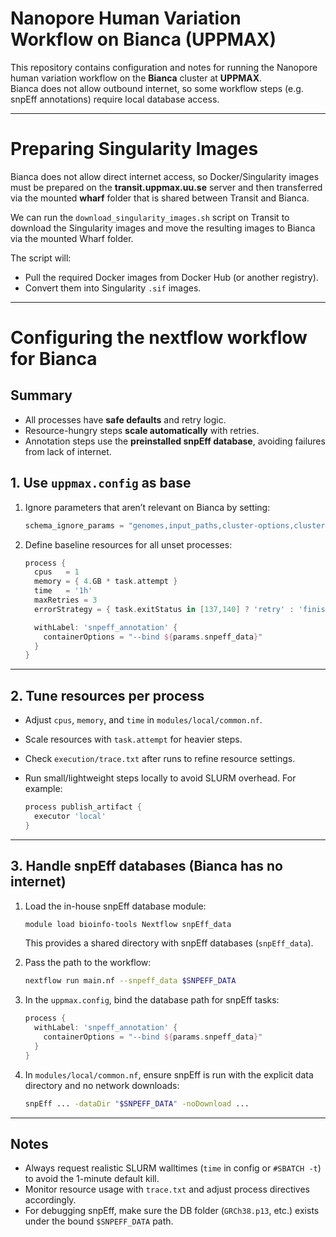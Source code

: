 # Nanopore Human Variation Workflow on Bianca (UPPMAX)

This repository contains configuration and notes for running the Nanopore human variation workflow on the **Bianca** cluster at **UPPMAX**.  
Bianca does not allow outbound internet, so some workflow steps (e.g. snpEff annotations) require local database access.

---

# Preparing Singularity Images

Bianca does not allow direct internet access, so Docker/Singularity images must be prepared on the **transit.uppmax.uu.se** server and then transferred via the mounted **wharf** folder that is shared between Transit and Bianca.

We can run the `download_singularity_images.sh` script on Transit to download the Singularity images and move the resulting images to Bianca via the mounted Wharf folder.

   The script will:
   - Pull the required Docker images from Docker Hub (or another registry).
   - Convert them into Singularity `.sif` images.

---

# Configuring the nextflow workflow for Bianca

## Summary

- All processes have **safe defaults** and retry logic.  
- Resource-hungry steps **scale automatically** with retries.  
- Annotation steps use the **preinstalled snpEff database**, avoiding failures from lack of internet.

## 1. Use `uppmax.config` as base

1. Ignore parameters that aren’t relevant on Bianca by setting:

   ```groovy
   schema_ignore_params = "genomes,input_paths,cluster-options,clusterOptions,project,igenomes_base,max_time,max_cpus,max_memory,save_reference,config_profile_url,config_profile_contact,config_profile_description,show_hidden_params,validate_params,monochrome_logs,min_read_support_limit,min_read_support,aws_queue,aws_image_prefix,wf,clusterOptions,project,snpeff_data"
   ```

2. Define baseline resources for all unset processes:

   ```groovy
   process {
     cpus   = 1
     memory = { 4.GB * task.attempt }
     time   = '1h'
     maxRetries = 3
     errorStrategy = { task.exitStatus in [137,140] ? 'retry' : 'finish' }

     withLabel: 'snpeff_annotation' {
       containerOptions = "--bind ${params.snpeff_data}"
     }
   }
   ```

---

## 2. Tune resources per process

- Adjust `cpus`, `memory`, and `time` in `modules/local/common.nf`.  
- Scale resources with `task.attempt` for heavier steps.  
- Check `execution/trace.txt` after runs to refine resource settings.  
- Run small/lightweight steps locally to avoid SLURM overhead. For example:

  ```groovy
  process publish_artifact {
    executor 'local'
  }
  ```

---

## 3. Handle snpEff databases (Bianca has no internet)

1. Load the in-house snpEff database module:

   ```bash
   module load bioinfo-tools Nextflow snpEff_data
   ```

   This provides a shared directory with snpEff databases (`snpEff_data`).

2. Pass the path to the workflow:

   ```bash
   nextflow run main.nf --snpeff_data $SNPEFF_DATA
   ```

3. In the `uppmax.config`, bind the database path for snpEff tasks:

   ```groovy
   process {
     withLabel: 'snpeff_annotation' {
       containerOptions = "--bind ${params.snpeff_data}"
     }
   }
   ```

4. In `modules/local/common.nf`, ensure snpEff is run with the explicit data directory and no network downloads:

   ```bash
   snpEff ... -dataDir "$SNPEFF_DATA" -noDownload ...
   ```

---

## Notes

- Always request realistic SLURM walltimes (`time` in config or `#SBATCH -t`) to avoid the 1-minute default kill.  
- Monitor resource usage with `trace.txt` and adjust process directives accordingly.  
- For debugging snpEff, make sure the DB folder (`GRCh38.p13`, etc.) exists under the bound `$SNPEFF_DATA` path.









